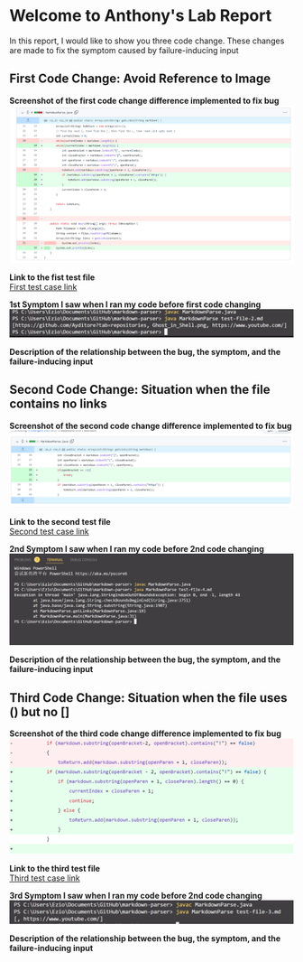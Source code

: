 # Welcome to Anthony's Lab Report

In this report, I would like to show you three code change.
These changes are made to fix the symptom caused by failure-inducing input

## First Code Change: Avoid Reference to Image  

**Screenshot of the first code change difference implemented to fix bug**  
![First code change to fix bug](Code-Change-1.png)  

**Link to the fist test file**  
[First test case link](https://github.com/Ayditore/markdown-parser/blob/main/test-file-4.md) 

**1st Symptom I saw when I ran my code before first code changing**  
![Symptom 1](Symptom-1.png)  

**Description of the relationship between the bug, the symptom, and the failure-inducing input**  


## Second Code Change: Situation when the file contains no links  

**Screenshot of the second code change difference implemented to fix bug**  
![Second code change to fix bug](Code-Change-2.png)  

**Link to the second test file**  
[Second test case link](https://github.com/Ayditore/markdown-parser/blob/main/test-file-2.md)  

**2nd Symptom I saw when I ran my code before 2nd code changing**  
![Symptom 2](Symptom-2.png)  

**Description of the relationship between the bug, the symptom, and the failure-inducing input**  


## Third Code Change: Situation when the file uses () but no []  

**Screenshot of the third code change difference implemented to fix bug**  
![Third code change to fix bug](Code-Change-3.png)  

**Link to the third test file**  
[Third test case link](https://github.com/Ayditore/markdown-parser/blob/main/test-file-3.md)  

**3rd Symptom I saw when I ran my code before 2nd code changing**  
![Symptom 3](Symptom-3.png)  

**Description of the relationship between the bug, the symptom, and the failure-inducing input**  
